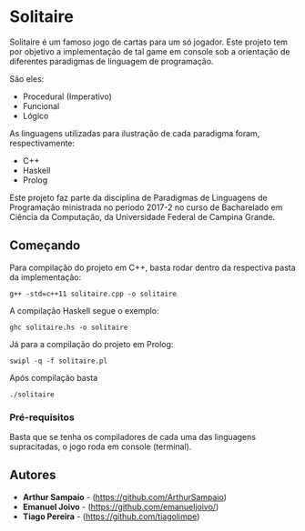 # Solitaire

Solitaire é um famoso jogo de cartas para um só jogador. Este projeto tem por objetivo a implementação de tal game em console sob a orientação de diferentes paradigmas de linguagem de programação. 

São eles:
- Procedural (Imperativo)
- Funcional
- Lógico 

As linguagens utilizadas para ilustração de cada paradigma foram, respectivamente:
- C++
- Haskell
- Prolog 

Este projeto faz parte da disciplina de Paradigmas de Linguagens de Programação ministrada no período 2017-2 no curso de Bacharelado em Ciência da Computação, da Universidade Federal de Campina Grande.

## Começando

Para compilação do projeto em C++, basta rodar dentro da respectiva pasta da implementação:
```
g++ -std=c++11 solitaire.cpp -o solitaire
```
A compilação Haskell segue o exemplo:
```
ghc solitaire.hs -o solitaire
```

Já para a compilação do projeto em Prolog:
```
swipl -q -f solitaire.pl
```

Após compilação basta
```
./solitaire
```

### Pré-requisitos

Basta que se tenha os compiladores de cada uma das linguagens supracitadas, o jogo roda em console (terminal).

## Autores

* **Arthur Sampaio** - (https://github.com/ArthurSampaio)
* **Emanuel Joivo** - (https://github.com/emanueljoivo/)
* **Tiago Pereira** - (https://github.com/tiagolimpe)
